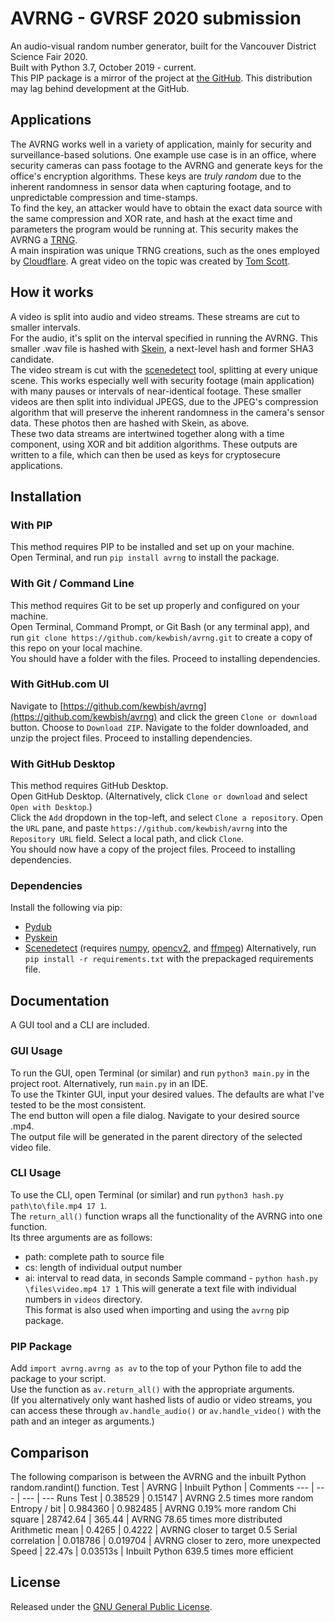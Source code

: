 # AVRNG - GVRSF 2020 submission
An audio-visual random number generator, built for the Vancouver District Science Fair 2020.  
Built with Python 3.7, October 2019 - current.  
This PIP package is a mirror of the project at [the GitHub](https://github.com/kewbish/avrng). This distribution may lag behind development at the GitHub.  

## Applications
The AVRNG works well in a variety of application, mainly for security and surveillance-based solutions. One example use case is in an office, where security cameras can pass footage to the AVRNG and generate keys for the office's encryption algorithms. These keys are *truly random* due to the inherent randomness in sensor data when capturing footage, and to unpredictable compression and time-stamps.  
To find the key, an attacker would have to obtain the exact data source with the same compression and XOR rate, and hash at the exact time and parameters the program would be running at. This security makes the AVRNG a [TRNG](https://en.wikipedia.org/wiki/Hardware_random_number_generator).  
A main inspiration was unique TRNG creations, such as the ones employed by [Cloudflare](https://blog.cloudflare.com/lavarand-in-production-the-nitty-gritty-technical-details/). A great video on the topic was created by [Tom Scott](https://www.youtube.com/watch?v=1cUUfMeOijg).  

## How it works
A video is split into audio and video streams. These streams are cut to smaller intervals.  
For the audio, it's split on the interval specified in running the AVRNG. This smaller .wav file is hashed with [Skein](http://www.skein-hash.info/about), a next-level hash and former SHA3 candidate.  
The video stream is cut with the [scenedetect](https://pypi.org/project/scenedetect/) tool, splitting at every unique scene. This works especially well with security footage (main application) with many pauses or intervals of near-identical footage. These smaller videos are then split into individual JPEGS, due to the JPEG's compression algorithm that will preserve the inherent randomness in the camera's sensor data. These photos then are hashed with Skein, as above.  
These two data streams are intertwined together along with a time component, using XOR and bit addition algorithms. These outputs are written to a file, which can then be used as keys for cryptosecure applications.  

## Installation
### With PIP
This method requires PIP to be installed and set up on your machine.  
Open Terminal, and run `pip install avrng` to install the package.
### With Git / Command Line
This method requires Git to be set up properly and configured on your machine.  
Open Terminal, Command Prompt, or Git Bash (or any terminal app), and run `git clone https://github.com/kewbish/avrng.git` to create a copy of this repo on your local machine.  
You should have a folder with the files. Proceed to installing dependencies.  
### With GitHub.com UI
Navigate to [https://github.com/kewbish/avrng](https://github.com/kewbish/avrng) and click the green `Clone or download` button. Choose to `Download ZIP`. Navigate to the folder downloaded, and unzip the project files. Proceed to installing dependencies.   
### With GitHub Desktop
This method requires GitHub Desktop.  
Open GitHub Desktop. (Alternatively, click `Clone or download` and select `Open with Desktop`.)  
Click the `Add` dropdown in the top-left, and select `Clone a repository`. Open the `URL` pane, and paste `https://github.com/kewbish/avrng` into the `Repository URL` field. Select a local path, and click `Clone`.  
You should now have a copy of the project files. Proceed to installing dependencies.   
### Dependencies
Install the following via pip:
- [Pydub](https://pypi.org/project/pydub/)
- [Pyskein](https://pypi.org/project/pyskein/)
- [Scenedetect](https://pypi.org/project/scenedetect/) (requires [numpy](https://numpy.org), [opencv2](https://github.com/opencv/opencv), and [ffmpeg](https://ffmpeg.org))
Alternatively, run `pip install -r requirements.txt` with the prepackaged requirements file. 

## Documentation
A GUI tool and a CLI are included.  
### GUI Usage
To run the GUI, open Terminal (or similar) and run `python3 main.py` in the project root. Alternatively, run `main.py` in an IDE.  
To use the Tkinter GUI, input your desired values. The defaults are what I've tested to be the most consistent.  
The end button will open a file dialog. Navigate to your desired source .mp4.  
The output file will be generated in the parent directory of the selected video file.  
### CLI Usage
To use the CLI, open Terminal (or similar) and run `python3 hash.py path\to\file.mp4 17 1`.  
The `return_all()` function wraps all the functionality of the AVRNG into one function.  
Its three arguments are as follows:
- path: complete path to source file
- cs: length of individual output number
- ai: interval to read data, in seconds
Sample command - `python hash.py \files\video.mp4 17 1`
This will generate a text file with individual numbers in `videos` directory.  
This format is also used when importing and using the `avrng` pip package.  
### PIP Package
Add `import avrng.avrng as av` to the top of your Python file to add the package to your script.  
Use the function as `av.return_all()` with the appropriate arguments.  
(If you alternatively only want hashed lists of audio or video streams, you can access these through `av.handle_audio()` or `av.handle_video()` with the path and an integer as arguments.)

## Comparison
The following comparison is between the AVRNG and the inbuilt Python random.randint() function.
Test | AVRNG | Inbuilt Python | Comments
--- | --- | --- | ---
Runs Test | 0.38529 | 0.15147 | AVRNG 2.5 times more random
Entropy / bit | 0.984360 | 0.982485 | AVRNG 0.19% more random
Chi square | 28742.64 | 365.44 | AVRNG 78.65 times more distributed
Arithmetic mean | 0.4265 | 0.4222 | AVRNG closer to target 0.5
Serial correlation | 0.018786 | 0.019704 | AVRNG closer to zero, more unexpected
Speed | 22.47s | 0.03513s | Inbuilt Python 639.5 times more efficient

## License
Released under the [GNU General Public License](https://www.gnu.org/licenses/gpl-3.0.en.html).